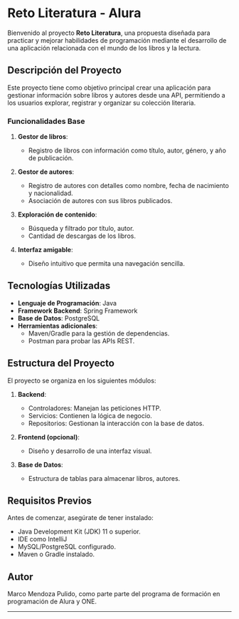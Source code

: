 # Reto Literatura - Alura

Bienvenido al proyecto **Reto Literatura**, una propuesta diseñada para practicar y mejorar habilidades de programación mediante el desarrollo de una aplicación relacionada con el mundo de los libros y la lectura.

## Descripción del Proyecto

Este proyecto tiene como objetivo principal crear una aplicación para gestionar información sobre libros y autores desde una API, permitiendo a los usuarios explorar, registrar y organizar su colección literaria.

### Funcionalidades Base

1. **Gestor de libros**:
   - Registro de libros con información como título, autor, género, y año de publicación.
   

2. **Gestor de autores**:
   - Registro de autores con detalles como nombre, fecha de nacimiento y nacionalidad.
   - Asociación de autores con sus libros publicados.

3. **Exploración de contenido**:
   - Búsqueda y filtrado por título, autor.
   - Cantidad de descargas de los libros.

4. **Interfaz amigable**:
   - Diseño intuitivo que permita una navegación sencilla.

## Tecnologías Utilizadas

- **Lenguaje de Programación**: Java
- **Framework Backend**: Spring Framework
- **Base de Datos**:  PostgreSQL 
- **Herramientas adicionales**:
  - Maven/Gradle para la gestión de dependencias.
  - Postman para probar las APIs REST.

## Estructura del Proyecto

El proyecto se organiza en los siguientes módulos:

1. **Backend**:
   - Controladores: Manejan las peticiones HTTP.
   - Servicios: Contienen la lógica de negocio.
   - Repositorios: Gestionan la interacción con la base de datos.

2. **Frontend (opcional)**:
   - Diseño y desarrollo de una interfaz visual.

3. **Base de Datos**:
   - Estructura de tablas para almacenar libros, autores.

## Requisitos Previos

Antes de comenzar, asegúrate de tener instalado:

- Java Development Kit (JDK) 11 o superior.
- IDE como IntelliJ 
- MySQL/PostgreSQL configurado.
- Maven o Gradle instalado.

## Autor
Marco Mendoza Pulido, como parte parte del programa de formación en programación de Alura y ONE.

---


